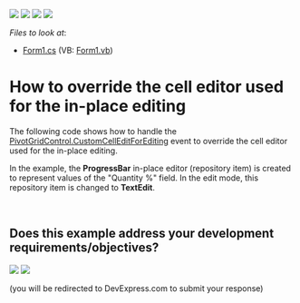 <!-- default badges list -->
![](https://img.shields.io/endpoint?url=https://codecentral.devexpress.com/api/v1/VersionRange/128582356/17.1.3%2B)
[![](https://img.shields.io/badge/Open_in_DevExpress_Support_Center-FF7200?style=flat-square&logo=DevExpress&logoColor=white)](https://supportcenter.devexpress.com/ticket/details/T515806)
[![](https://img.shields.io/badge/📖_How_to_use_DevExpress_Examples-e9f6fc?style=flat-square)](https://docs.devexpress.com/GeneralInformation/403183)
[![](https://img.shields.io/badge/💬_Leave_Feedback-feecdd?style=flat-square)](#does-this-example-address-your-development-requirementsobjectives)
<!-- default badges end -->
<!-- default file list -->
*Files to look at*:

* [Form1.cs](./CS/PivotGridControl_CustomCellEdit/Form1.cs) (VB: [Form1.vb](./VB/PivotGridControl_CustomCellEdit/Form1.vb))
<!-- default file list end -->
# How to override the cell editor used for the in-place editing


<p>The following code shows how to handle the <a href="https://documentation.devexpress.com/#WindowsForms/DevExpressXtraPivotGridPivotGridControl_CustomCellEditForEditingtopic">PivotGridControl.CustomCellEditForEditing</a> event to override the cell editor used for the in-place editing.</p>
<p>In the example, the <strong>ProgressBar</strong> in-place editor (repository item) is created to represent values of the "Quantity %" field. In the edit mode, this repository item is changed to <strong>TextEdit</strong>.</p>

<br/>


<!-- feedback -->
## Does this example address your development requirements/objectives?

[<img src="https://www.devexpress.com/support/examples/i/yes-button.svg"/>](https://www.devexpress.com/support/examples/survey.xml?utm_source=github&utm_campaign=winforms-pivot-grid-override-in-place-cell-editor&~~~was_helpful=yes) [<img src="https://www.devexpress.com/support/examples/i/no-button.svg"/>](https://www.devexpress.com/support/examples/survey.xml?utm_source=github&utm_campaign=winforms-pivot-grid-override-in-place-cell-editor&~~~was_helpful=no)

(you will be redirected to DevExpress.com to submit your response)
<!-- feedback end -->

